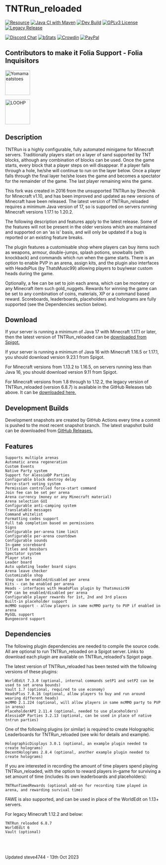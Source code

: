 # TNTRun_reloaded

[![Resource](https://img.shields.io/badge/SpigotMC-Resource-orange.svg)](https://www.spigotmc.org/resources/tntrun_reloaded-tntrun-for-1-13-1-16.53359/)
[![Java CI with Maven](https://github.com/steve4744/TNTRun/workflows/Java%20CI%20with%20Maven/badge.svg)](https://github.com/steve4744/TNTRun/actions?query=workflow%3A%22Java+CI+with+Maven%22)
[![Dev Build](https://img.shields.io/badge/Dev%20Build-Latest-orange?logo=github-actions)](https://github.com/steve4744/TNTRun/releases)
[![GPLv3 License](https://img.shields.io/badge/License-GPL%20v3-yellow.svg)](https://opensource.org/licenses/)
[![Legacy Release](https://img.shields.io/badge/Legacy%20Release-v6.8.7-blue.svg)](https://github.com/steve4744/TNTRun/releases/tag/v6.8.7)


[![Discord Chat](https://img.shields.io/discord/308323056592486420?logo=discord)](https://discord.gg/wFYSAS4)
[![bStats](https://img.shields.io/badge/statistics-bstats-brightgreen.svg)](https://bstats.org/plugin/bukkit/TNTRun_reloaded)
[![Crowdin](https://badges.crowdin.net/tntrunreloaded/localized.svg)](https://crowdin.com/project/tntrunreloaded)
[![PayPal](https://img.shields.io/badge/paypal-donate-yellow?logo=paypal)](https://www.paypal.com/paypalme/steve4744)

## Contributors to make it Folia Support - Folia Inquisitors

[<img src="https://github.com/Yomamaeatstoes.png" width=80 alt="Yomamaeatstoes">](https://github.com/Yomamaeatstoes)

[<img src="https://github.com/LOOHP.png" width=80 alt="LOOHP">](https://github.com/LOOHP)

## Description

TNTRun is a highly configurable, fully automated minigame for Minecraft servers. Traditionally players start on a layer of sand supported by TNT blocks, although any combination of blocks can be used. Once the game starts, every block that a player steps on will disappear. If a player falls through a hole, he/she will continue to run on the layer below. Once a player falls through the final layer he/she loses the game and becomes a spectator for the remainder of the game. The last player remaining wins the game.

This fork was created in 2016 from the unsupported TNTRun by Shevchik for Minecraft v1.10, and has been improved and updated as new versions of Minecraft have been released. The latest version of TNTRun_reloaded requires a minimum Java version of 17, so is supported on servers running Minecraft versions 1.17.1 to 1.20.2.

The following description and features apply to the latest release. Some of the features will not be present in the older versions which are maintained and supported on an 'as is' basis, and will only be updated if a bug is reported or an existing feature breaks.

The plugin features a customisable shop where players can buy items such as weapons, armour, double-jumps, splash potions, snowballs (with knockback) and commands which run when the game starts. There is an option to enable PVP in an arena, assign kits, and the plugin also interfaces with HeadsPlus (by ThatsMusic99) allowing players to buy/wear custom heads during the game.

Optionally, a fee can be set to join each arena, which can be monetary or any Minecraft item such gold_nuggets. Rewards for winning the game can be set to any combination of coins, materials, XP or a command based reward. Scoreboards, leaderboards, placeholders and holograms are fully supported (see the Dependencies section below).


## Download

If your server is running a minimum of Java 17 with Minecraft 1.17.1 or later, then the latest version of TNTRun\_reloaded can be [downloaded from Spigot.](https://www.spigotmc.org/resources/tntrun_reloaded.53359/ "TNTRun_reloaded")

If your server is running a minimum of Java 16 with Minecraft 1.16.5 or 1.17.1, you should download version 9.23.1 from Spigot.

For Minecraft versions from 1.13.2 to 1.16.5, on servers running less than Java 16, you should download version 9.11 from Spigot.

For Minecraft versions from 1.8 through to 1.12.2, the legacy version of TNTRun\_reloaded (version 6.8.7) is available in the GitHub Releases tab above. It can be [downloaded here.](https://github.com/steve4744/TNTRun/releases/download/v6.8.7/TNTRun_reloaded-6.8.7.jar "v6.8.7")


## Development Builds

Development snapshots are created by GitHub Actions every time a commit is pushed to the most recent snapshot branch. The latest snapshot build can be downloaded from [GitHub Releases.](https://github.com/steve4744/TNTRun/releases "Releases")


## Features

    Supports multiple arenas
    Automatic arena regeneration
    Custom Events
    Native Party system
    Support for AlessioDP Parties
    Configurable block destroy delay
    Force-start voting system
    Permission controlled force-start command
    Join fee can be set per arena
    Arena currency (money or any Minecraft material)
    Arena selection GUI
    Configurable anti-camping system
    Translatable messages
    Command whitelist
    Formatting codes support
    Full tab completion based on permissions
    Signs
    Configurable per-arena time limit
    Configurable per-arena countdown
    Configurable sounds
    In-game scoreboard
    Titles and bossbars
    Spectator system
    Player stats
    Leader board
    Auto updating leader board signs
    Arena leave checker
    Customizable shop
    Shop can be enabled/disabled per arena
    Kits - can be enabled per arena
    Heads - interfaces with HeadsPlus plugin by Thatsmusic99
    PVP can be enabled/disabled per arena
    Configurable player rewards for 1st, 2nd and 3rd places
    Built-in placeholder support
    mcMMO support - allow players in same mcMMO party to PVP if enabled in arena
    MySQL support
    Bungeecord support


## Dependencies

The following plugin dependencies are needed to compile the source code. All are optional to run TNTRun_reloaded on a Spigot server.
Links to download each plugin are available on TNTRun_reloaded's Spigot page.

The latest version of TNTRun_reloaded has been tested with the following versions of these plugins:

    WorldEdit 7.3.0 (optional, internal commands setP1 and setP2 can be used to set arena bounds)
    Vault 1.7 (optional, required to use economy)
    HeadsPlus 7.0.16 (optional, allow players to buy and run around wearing different heads)
    mcMMO 2.1.224 (optional, will allow players in same mcMMO party to PVP in arena)
    PlaceholderAPI 2.11.4 (optional, needed to use placeholders)
    AlessioDP Parties 3.2.13 (optional, can be used in place of native tntrun parties)
    
One of the following plugins (or similar) is required to create Holographic Leaderboards for TNTRun_reloaded (see wiki for details and example).
    
    HolographicDisplays 3.0.1 (optional, an example plugin needed to create holograms)
    DecentHolograms 2.8.4 (optional, another example plugin needed to create holograms)

If you are interested in recording the amount of time players spend playing TNTRun_reloaded, with the option to reward players in-game for surviving a set amount of time (includes its own leaderboards and placeholders):

    TNTRunTimedRewards (optional add-on for recording time played in arena, and rewarding survival time)

FAWE is also supported, and can be used in place of the WorldEdit on 1.13+ servers.

For legacy Minecraft 1.12.2 and below:

    TNTRun_reloaded 6.8.7
    WorldEdit 6
    Vault (optional)


<br />
<br />
<br />
Updated steve4744 - 13th Oct 2023
